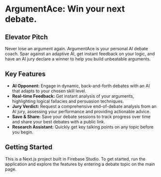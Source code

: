 # ArgumentAce: Win your next debate.

## Elevator Pitch

Never lose an argument again. ArgumentAce is your personal AI debate coach. Spar against an adaptive AI, get instant feedback on your logic, and have an AI jury declare a winner to help you build unbeatable arguments.

## Key Features

*   **AI Opponent:** Engage in dynamic, back-and-forth debates with an AI that adapts to your chosen skill level.
*   **Real-time Feedback:** Get instant analysis of your arguments, highlighting logical fallacies and persuasion techniques.
*   **Jury Verdict:** Request a comprehensive end-of-debate analysis from an AI jury, assessing your performance and providing actionable advice.
*   **Save & Share:** Save your debate sessions to track progress over time and share your best debates with a public link.
*   **Research Assistant:** Quickly get key talking points on any topic before you begin.

## Getting Started

This is a Next.js project built in Firebase Studio. To get started, run the application and explore the features by entering a debate topic on the main page.
